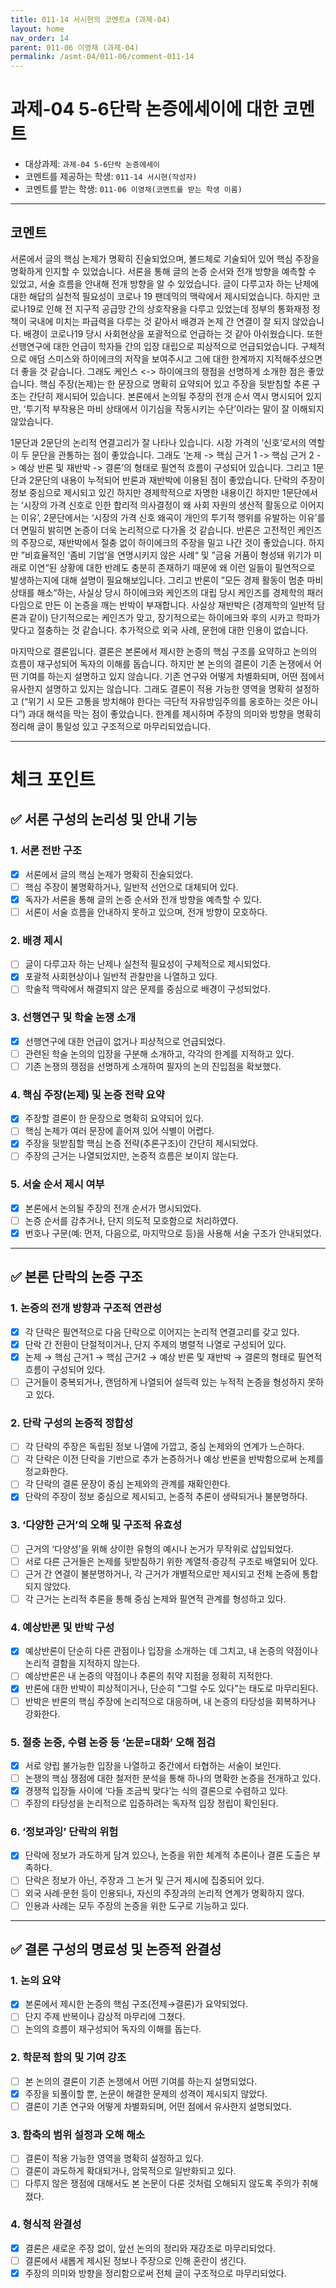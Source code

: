 ```yaml
---
title: 011-14 서시현의 코멘트a (과제-04) 
layout: home
nav_order: 14
parent: 011-06 이영채 (과제-04)
permalink: /asmt-04/011-06/comment-011-14
---
```


# 과제-04 5-6단락 논증에세이에 대한 코멘트

- 대상과제: `과제-04 5-6단락 논증에세이`
- 코멘트를 제공하는 학생: `011-14 서시현(작성자)` 
- 코멘트를 받는 학생: `011-06 이영채(코멘트를 받는 학생 이름)` 

---

## 코멘트

서론에서 글의 핵심 논제가 명확히 진술되었으며, 볼드체로 기술되어 있어 핵심 주장을 명확하게 인지할 수 있었습니다. 서론을 통해 글의 논증 순서와 전개 방향을 예측할 수 있었고, 서술 흐름을 안내해 전개 방향을 알 수 있었습니다.  글이 다루고자 하는 난제에 대한 해답의 실천적 필요성이 코로나 19 팬데믹의 맥락에서 제시되었습니다. 하지만 코로나19로 인해 전 지구적 공급망 간의 상호작용을 다루고 있었는데 정부의 통화재정 정책이 국내에 미치는 파급력을 다루는 것 같아서 배경과 논제 간 연결이 잘 되지 않았습니다. 배경이 코로나19 당시 사회현상을 포괄적으로 언급하는 것 같아 아쉬웠습니다. 또한 선행연구에 대한 언급이 학자들 간의 입장 대립으로 피상적으로 언급되었습니다. 구체적으로 애덤 스미스와 하이에크의 저작을 보여주시고 그에 대한 한계까지 지적해주셨으면 더 좋을 것 같습니다. 그래도 케인스 <-> 하이에크의 쟁점을 선명하게 소개한 점은 좋았습니다. 핵심 주장(논제)는 한 문장으로 명확히 요약되어 있고 주장을 뒷받침할 추론 구조는 간단히 제시되어 있습니다. 본론에서 논의될 주장의 전개 순서 역시 명시되어 있지만, ‘투기적 부작용은 마비 상태에서 이기심을 작동시키는 수단’이라는 말이 잘 이해되지 않았습니다.

1문단과 2문단의 논리적 연결고리가 잘 나타나 있습니다. 시장 가격의 ’신호‘로서의 역할이 두 문단을 관통하는 점이 좋았습니다. 그래도 ‘논제 -> 핵심 근거 1 -> 핵심 근거 2 -> 예상 반론 및 재반박 -> 결론’의 형태로 필연적 흐름이 구성되어 있습니다. 그리고 1문단과 2문단의 내용이 누적되어 반론과 재반박에 이용된 점이 좋았습니다. 단락의 주장이 정보 중심으로 제시되고 있긴 하지만 경제학적으로 자명한 내용이긴 하지만 1문단에서는 ‘시장의 가격 신호로 인한 합리적 의사결정이 왜 사회 자원의 생산적 활동으로 이어지는 이유’, 2문단에서는 ‘시장의 가격 신호 왜곡이 개인의 투기적 행위를 유발하는 이유’를 더 면밀히 밝히면 논증이 더욱 논리적으로 다가올 것 같습니다. 반론은 고전적인 케인즈의 주장으로, 재반박에서 절충 없이 하이에크의 주장을 밀고 나간 것이 좋았습니다. 하지만 ”비효율적인 ‘좀비 기업’을 연명시키지 않은 사례“ 및 ”금융 거품이 형성돼 위기가 미래로 이연“된 상황에 대한 반례도 충분히 존재하기 때문에 왜 이런 일들이 필연적으로 발생하는지에 대해 설명이 필요해보입니다. 그리고 반론이 ”모든 경제 활동이 멈춘 마비 상태를 해소“하는, 사실상 당시 하이에크와 케인즈의 대립 당시 케인즈를 경제학의 패러다임으로 만든 이 논증을 깨는 반박이 부재합니다. 사실상 재반박은 (경제학의 일반적 담론과 같이) 단기적으로는 케인즈가 맞고, 장기적으로는 하이에크와 후의 시카고 학파가 맞다고 절충하는 것 같습니다. 추가적으로 외국 사례, 문헌에 대한 인용이 없습니다.

마지막으로 결론입니다. 결론은 본론에서 제시한 논증의 핵심 구조를 요약하고 논의의 흐름이 재구성되어 독자의 이해를 돕습니다. 하지만 본 논의의 결론이 기존 논쟁에서 어떤 기여를 하는지 설명하고 있지 않습니다. 기존 연구와 어떻게 차별화되며, 어떤 점에서 유사한지 설명하고 있지는 않습니다. 그래도 결론이 적용 가능한 영역을 명확히 설정하고 (“위기 시 모든 고통을 방치해야 한다는 극단적 자유방임주의를 옹호하는 것은 아니다”) 과대 해석을 막는 점이 좋았습니다. 한계를 제시하며 주장의 의미와 방향을 명확히 정리해 글이 통일성 있고 구조적으로 마무리되었습니다.

---

# 체크 포인트

## ✅ 서론 구성의 논리성 및 안내 기능

### **1. 서론 전반 구조**
- [x] 서론에서 글의 핵심 논제가 명확히 진술되었다.  
- [ ] 핵심 주장이 불명확하거나, 일반적 선언으로 대체되어 있다.  
- [x] 독자가 서론을 통해 글의 논증 순서와 전개 방향을 예측할 수 있다.  
- [ ] 서론이 서술 흐름을 안내하지 못하고 있으며, 전개 방향이 모호하다.

### **2. 배경 제시**
- [ ] 글이 다루고자 하는 난제나 실천적 필요성이 구체적으로 제시되었다.  
- [x] 포괄적 사회현상이나 일반적 관찰만을 나열하고 있다.  
- [ ] 학술적 맥락에서 해결되지 않은 문제를 중심으로 배경이 구성되었다.

### **3. 선행연구 및 학술 논쟁 소개**
- [x] 선행연구에 대한 언급이 없거나 피상적으로 언급되었다.  
- [ ] 관련된 학술 논의의 입장을 구분해 소개하고, 각각의 한계를 지적하고 있다.  
- [ ] 기존 논쟁의 쟁점을 선명하게 소개하여 필자의 논의 진입점을 확보했다.

### **4. 핵심 주장(논제) 및 논증 전략 요약**
- [x] 주장할 결론이 한 문장으로 명확히 요약되어 있다.  
- [ ] 핵심 논제가 여러 문장에 흩어져 있어 식별이 어렵다.  
- [x] 주장을 뒷받침할 핵심 논증 전략(추론구조)이 간단히 제시되었다.  
- [ ] 주장의 근거는 나열되었지만, 논증적 흐름은 보이지 않는다.

### **5. 서술 순서 제시 여부**
- [x] 본론에서 논의될 주장의 전개 순서가 명시되었다.  
- [ ] 논증 순서를 감추거나, 단지 의도적 모호함으로 처리하였다.  
- [x] 번호나 구문(예: 먼저, 다음으로, 마지막으로 등)을 사용해 서술 구조가 안내되었다.

---

## ✅ 본론 단락의 논증 구조 

### **1. 논증의 전개 방향과 구조적 연관성**
- [x] 각 단락은 필연적으로 다음 단락으로 이어지는 논리적 연결고리를 갖고 있다.  
- [x] 단락 간 전환이 단절적이거나, 단지 주제의 병렬적 나열로 구성되어 있다.  
- [x] 논제 → 핵심 근거1 → 핵심 근거2 → 예상 반론 및 재반박 → 결론의 형태로 필연적 흐름이 구성되어 있다.  
- [ ] 근거들이 중복되거나, 랜덤하게 나열되어 설득력 있는 누적적 논증을 형성하지 못하고 있다.  

### **2. 단락 구성의 논증적 정합성**
- [ ] 각 단락의 주장은 독립된 정보 나열에 가깝고, 중심 논제와의 연계가 느슨하다.  
- [ ] 각 단락은 이전 단락을 기반으로 추가 논증하거나 예상 반론을 반박함으로써 논제를 정교화한다.  
- [ ] 각 단락의 결론 문장이 중심 논제와의 관계를 재확인한다.  
- [x] 단락의 주장이 정보 중심으로 제시되고, 논증적 추론이 생략되거나 불분명하다.

### **3. ‘다양한 근거’의 오해 및 구조적 유효성**
- [ ] 근거의 ‘다양성’을 위해 상이한 유형의 예시나 논거가 무작위로 삽입되었다.  
- [ ] 서로 다른 근거들은 논제를 뒷받침하기 위한 계열적·증강적 구조로 배열되어 있다.  
- [ ] 근거 간 연결이 불분명하거나, 각 근거가 개별적으로만 제시되고 전체 논증에 통합되지 않았다.  
- [ ] 각 근거는 논리적 추론을 통해 중심 논제와 필연적 관계를 형성하고 있다.

### **4. 예상반론 및 반박 구성**
- [x] 예상반론이 단순히 다른 관점이나 입장을 소개하는 데 그치고, 내 논증의 약점이나 논리적 결함을 지적하지 않는다.  
- [ ] 예상반론은 내 논증의 약점이나 추론의 취약 지점을 정확히 지적한다.  
- [x] 반론에 대한 반박이 피상적이거나, 단순히 "그럴 수도 있다"는 태도로 마무리된다.  
- [ ] 반박은 반론의 핵심 주장에 논리적으로 대응하며, 내 논증의 타당성을 회복하거나 강화한다.  

### **5. 절충 논증, 수렴 논증 등 ‘논문=대화’ 오해 점검**
- [x] 서로 양립 불가능한 입장을 나열하고 중간에서 타협하는 서술이 보인다.  
- [ ] 논쟁의 핵심 쟁점에 대한 철저한 분석을 통해 하나의 명확한 논증을 전개하고 있다.  
- [x] 경쟁적 입장들 사이에 ‘다들 조금씩 맞다’는 식의 결론으로 수렴하고 있다.  
- [ ] 주장의 타당성을 논리적으로 입증하려는 독자적 입장 정립이 확인된다.  

### **6. ‘정보과잉’ 단락의 위험**
- [x] 단락에 정보가 과도하게 담겨 있으나, 논증을 위한 체계적 추론이나 결론 도출은 부족하다.  
- [ ] 단락은 정보가 아닌, 주장과 그 논거 및 근거 제시에 집중되어 있다.  
- [ ] 외국 사례·문헌 등이 인용되나, 자신의 주장과의 논리적 연계가 명확하지 않다.  
- [ ] 인용과 사례는 모두 주장의 논증을 위한 도구로 기능하고 있다.  

---

## ✅ 결론 구성의 명료성 및 논증적 완결성

### **1. 논의 요약**
- [x] 본론에서 제시한 논증의 핵심 구조(전제→결론)가 요약되었다.  
- [ ] 단지 주제 반복이나 감상적 마무리에 그쳤다.  
- [ ] 논의의 흐름이 재구성되어 독자의 이해를 돕는다.

### **2. 학문적 함의 및 기여 강조**
- [ ] 본 논의의 결론이 기존 논쟁에서 어떤 기여를 하는지 설명되었다.  
- [x] 주장을 되풀이할 뿐, 논문이 해결한 문제의 성격이 제시되지 않았다.  
- [ ] 결론이 기존 연구와 어떻게 차별화되며, 어떤 점에서 유사한지 설명되었다.

### **3. 함축의 범위 설정과 오해 해소**
- [ ] 결론이 적용 가능한 영역을 명확히 설정하고 있다.  
- [ ] 결론이 과도하게 확대되거나, 암묵적으로 일반화되고 있다.  
- [ ] 다루지 않은 쟁점에 대해서도 본 논문이 다룬 것처럼 오해되지 않도록 주의가 취해졌다.

### **4. 형식적 완결성**
- [x] 결론은 새로운 주장 없이, 앞선 논의의 정리와 재강조로 마무리되었다.  
- [ ] 결론에서 새롭게 제시된 정보나 주장으로 인해 혼란이 생긴다.  
- [x] 주장의 의미와 방향을 정리함으로써 전체 글이 구조적으로 마무리되었다.

